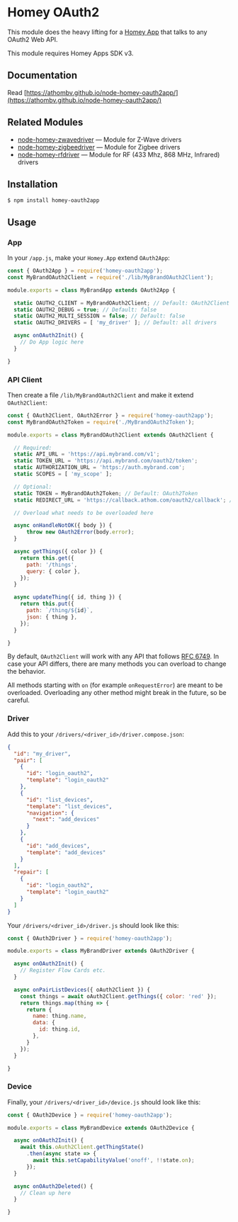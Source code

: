 # Homey OAuth2

This module does the heavy lifting for a [Homey App](https://developer.athom.com) that talks to any OAuth2 Web API.

This module requires Homey Apps SDK v3.

## Documentation

Read [https://athombv.github.io/node-homey-oauth2app/](https://athombv.github.io/node-homey-oauth2app/)

## Related Modules

* [node-homey-zwavedriver](https://github.com/athombv/node-homey-zwavedriver) — Module for Z-Wave drivers
* [node-homey-zigbeedriver](https://github.com/athombv/node-homey-zigbeedriver) — Module for Zigbee drivers
* [node-homey-rfdriver](https://github.com/athombv/node-homey-oauth2app) — Module for RF (433 Mhz, 868 MHz, Infrared) drivers

## Installation

```
$ npm install homey-oauth2app
```

## Usage

### App

In your `/app.js`, make your `Homey.App` extend `OAuth2App`:

```javascript
const { OAuth2App } = require('homey-oauth2app');
const MyBrandOAuth2Client = require('./lib/MyBrandOAuth2Client');

module.exports = class MyBrandApp extends OAuth2App {

  static OAUTH2_CLIENT = MyBrandOAuth2Client; // Default: OAuth2Client
  static OAUTH2_DEBUG = true; // Default: false
  static OAUTH2_MULTI_SESSION = false; // Default: false
  static OAUTH2_DRIVERS = [ 'my_driver' ]; // Default: all drivers

  async onOAuth2Init() {
    // Do App logic here
  }

}
```

### API Client

Then create a file `/lib/MyBrandOAuth2Client` and make it extend `OAuth2Client`:

```javascript
const { OAuth2Client, OAuth2Error } = require('homey-oauth2app');
const MyBrandOAuth2Token = require('./MyBrandOAuth2Token');

module.exports = class MyBrandOAuth2Client extends OAuth2Client {

  // Required:
  static API_URL = 'https://api.mybrand.com/v1';
  static TOKEN_URL = 'https://api.mybrand.com/oauth2/token';
  static AUTHORIZATION_URL = 'https://auth.mybrand.com';
  static SCOPES = [ 'my_scope' ];

  // Optional:
  static TOKEN = MyBrandOAuth2Token; // Default: OAuth2Token
  static REDIRECT_URL = 'https://callback.athom.com/oauth2/callback'; // Default: 'https://callback.athom.com/oauth2/callback'

  // Overload what needs to be overloaded here

  async onHandleNotOK({ body }) {
      throw new OAuth2Error(body.error);
  }

  async getThings({ color }) {
    return this.get({
      path: '/things',
      query: { color },
    });
  }

  async updateThing({ id, thing }) {
    return this.put({
      path: `/thing/${id}`,
      json: { thing },
    });
  }

}
```

By default, `OAuth2Client` will work with any API that follows [RFC 6749](https://tools.ietf.org/html/rfc6749). In case your API differs, there are many methods you can overload to change the behavior.

All methods starting with `on` (for example `onRequestError`) are meant to be overloaded. Overloading any other method might break in the future, so be careful.

### Driver

Add this to your `/drivers/<driver_id>/driver.compose.json`:

```json
{
  "id": "my_driver",
  "pair": [
    {
      "id": "login_oauth2",
      "template": "login_oauth2"
    },
    {
      "id": "list_devices",
      "template": "list_devices",
      "navigation": {
        "next": "add_devices"
      }
    },
    {
      "id": "add_devices",
      "template": "add_devices"
    }
  ],
  "repair": [
    {
      "id": "login_oauth2",
      "template": "login_oauth2"
    }
  ]
}
```

Your `/drivers/<driver_id>/driver.js` should look like this:

```javascript
const { OAuth2Driver } = require('homey-oauth2app');

module.exports = class MyBrandDriver extends OAuth2Driver {

  async onOAuth2Init() {
    // Register Flow Cards etc.
  }

  async onPairListDevices({ oAuth2Client }) {
    const things = await oAuth2Client.getThings({ color: 'red' });
    return things.map(thing => {
      return {
        name: thing.name,
        data: {
          id: thing.id,
        },
      }
    });
  }

}
```

### Device

Finally, your `/drivers/<driver_id>/device.js` should look like this:

```javascript
const { OAuth2Device } = require('homey-oauth2app');

module.exports = class MyBrandDevice extends OAuth2Device {

  async onOAuth2Init() {
    await this.oAuth2Client.getThingState()
      .then(async state => {
        await this.setCapabilityValue('onoff', !!state.on);
      });
  }

  async onOAuth2Deleted() {
    // Clean up here
  }

}
```
